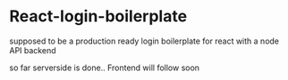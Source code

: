 # React-login-boilerplate
 supposed to be a production ready login boilerplate for react with a node API backend

so far serverside is done.. Frontend will follow soon
